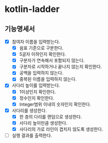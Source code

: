# kotlin-ladder
## 기능명세서
- [x] 참여자 이름을 입력받는다.
    - [x] 쉼표 기준으로 구분한다.
    - [x] 5글자 이하인지 확인한다.
    - [x] 구분자가 연속해서 포함되지 않는다.
    - [x] 구분자로 시작하거나 끝나지 않는지 확인한다.
    - [x] 공백을 입력하지 않는다.
    - [x] 중복된 이름을 입력하지 않는다.
- [x] 사다리 높이를 입력받는다.
    - [x] 1이상인지 확인한다.
    - [x] 정수인지 확인한다.
    - [x] Integer범위 이내의 숫자인지 확인한다.
- [x] 사다리를 생성한다.
    - [x] 한 층의 다리를 랜덤으로 생성한다.
    - [x] 사다리 높이만큼 생성한다.
    - [x] 사다리의 가로 라인이 겹치지 않도록 생성한다.
- [ ] 실행 결과를 출력한다.
